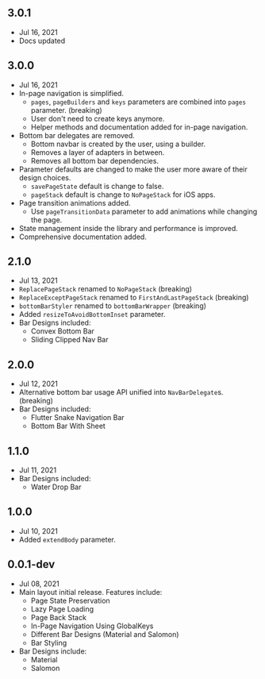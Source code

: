 ## 3.0.1
 - Jul 16, 2021
 - Docs updated

## 3.0.0
 - Jul 16, 2021
 - In-page navigation is simplified.
   - `pages`, `pageBuilders` and `keys` parameters are combined into `pages` parameter. (breaking)
   - User don't need to create keys anymore.
   - Helper methods and documentation added for in-page navigation.
 - Bottom bar delegates are removed.
   - Bottom navbar is created by the user, using a builder.
   - Removes a layer of adapters in between.
   - Removes all bottom bar dependencies.
 - Parameter defaults are changed to make the user more aware of their design choices.
   - `savePageState` default is change to false.
   - `pageStack` default is change to `NoPageStack` for iOS apps.
 - Page transition animations added.
   - Use `pageTransitionData` parameter to add animations while changing the page.
 - State management inside the library and performance is improved.
 - Comprehensive documentation added.

## 2.1.0
 - Jul 13, 2021
 - `ReplacePageStack` renamed to `NoPageStack` (breaking)
 - `ReplaceExceptPageStack` renamed to `FirstAndLastPageStack` (breaking)
 - `bottomBarStyler` renamed to `bottomBarWrapper` (breaking)
 - Added `resizeToAvoidBottomInset` parameter.
 - Bar Designs included:
   - Convex Bottom Bar
   - Sliding Clipped Nav Bar
 
## 2.0.0
 - Jul 12, 2021
 - Alternative bottom bar usage API unified into `NavBarDelegate`s. (breaking)
 - Bar Designs included:
   - Flutter Snake Navigation Bar
   - Bottom Bar With Sheet
 
## 1.1.0
 - Jul 11, 2021
 - Bar Designs included:
   - Water Drop Bar
 
## 1.0.0
 - Jul 10, 2021
 - Added `extendBody` parameter.

## 0.0.1-dev
 - Jul 08, 2021
 - Main layout initial release. Features include:
   - Page State Preservation
   - Lazy Page Loading
   - Page Back Stack
   - In-Page Navigation Using GlobalKeys
   - Different Bar Designs (Material and Salomon)
   - Bar Styling
 - Bar Designs include:
   - Material
   - Salomon